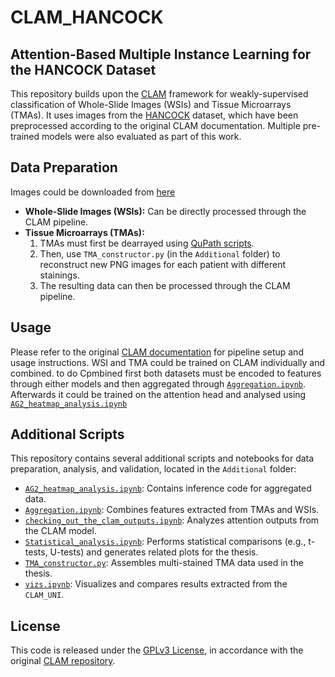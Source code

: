 # CLAM_HANCOCK

## Attention-Based Multiple Instance Learning for the HANCOCK Dataset

This repository builds upon the [CLAM](https://github.com/mahmoodlab/CLAM) framework for weakly-supervised classification of Whole-Slide Images (WSIs) and Tissue Microarrays (TMAs). It uses images from the [HANCOCK](https://hancock.research.fau.eu/) dataset, which have been preprocessed according to the original CLAM documentation. Multiple pre-trained models were also evaluated as part of this work.

## Data Preparation
Images could be downloaded from [here](https://hancock.research.fau.eu/)
- **Whole-Slide Images (WSIs):** Can be directly processed through the CLAM pipeline.  
- **Tissue Microarrays (TMAs):**  
  1. TMAs must first be dearrayed using [QuPath scripts](https://github.com/ankilab/HANCOCK_MultimodalDataset/tree/main/qupath_scripts/dearray_tma.groovy).  
  2. Then, use `TMA_constructor.py` (in the `Additional` folder) to reconstruct new PNG images for each patient with different stainings.  
  3. The resulting data can then be processed through the CLAM pipeline.

## Usage

Please refer to the original [CLAM documentation](https://github.com/mahmoodlab/CLAM) for pipeline setup and usage instructions. WSI and TMA could be trained on CLAM individually and combined. to do Cpmbined first both datasets must be encoded to features through either models and then aggregated through [`Aggregation.ipynb`](Aggregation.ipynb). Afterwards it could be trained on the attention head and analysed using [`AG2_heatmap_analysis.ipynb`](CLAM_UNI/AG2_heatmap_analysis.ipynb)

## Additional Scripts

This repository contains several additional scripts and notebooks for data preparation, analysis, and validation, located in the `Additional` folder:

- [`AG2_heatmap_analysis.ipynb`](CLAM_UNI/AG2_heatmap_analysis.ipynb): Contains inference code for aggregated data.
- [`Aggregation.ipynb`](Additional/Aggregation.ipynb): Combines features extracted from TMAs and WSIs.
- [`checking_out_the_clam_outputs.ipynb`](Additional/checking_out_the_clam_outputs.ipynb): Analyzes attention outputs from the CLAM model.
- [`Statistical_analysis.ipynb`](Additional/Statistical_analysis.ipynb): Performs statistical comparisons (e.g., t-tests, U-tests) and generates related plots for the thesis.
- [`TMA_constructor.py`](Additional/TMA_constructor.py): Assembles multi-stained TMA data used in the thesis.
- [`vizs.ipynb`](Additional/vizs.ipynb): Visualizes and compares results extracted from the `CLAM_UNI`.

## License

This code is released under the [GPLv3 License](https://www.gnu.org/licenses/gpl-3.0.html), in accordance with the original [CLAM repository](https://github.com/mahmoodlab/CLAM).
